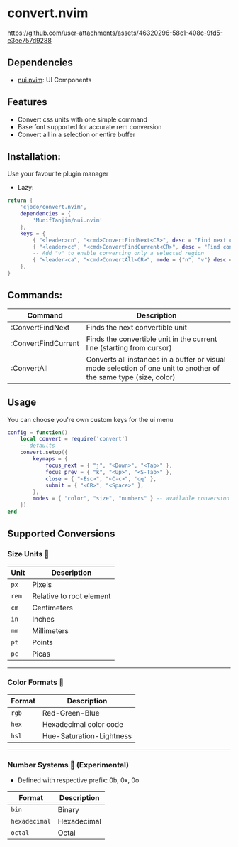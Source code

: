 # convert.nvim

https://github.com/user-attachments/assets/46320296-58c1-408c-9fd5-e3ee757d9288

## Dependencies
- [nui.nvim](https://github.com/MunifTanjim/nui.nvim): UI Components

## Features
- Convert css units with one simple command
- Base font supported for accurate rem conversion
- Convert all in a selection or entire buffer

## Installation: 
Use your favourite plugin manager

- Lazy: 
```lua
return {
    'cjodo/convert.nvim',
    dependencies = {
        'MunifTanjim/nui.nvim'
    },
    keys = {
        { "<leader>cn", "<cmd>ConvertFindNext<CR>", desc = "Find next convertable unit" },
        { "<leader>cc", "<cmd>ConvertFindCurrent<CR>", desc = "Find convertable unit in current line" },
        -- Add "v" to enable converting only a selected region
        { "<leader>ca", "<cmd>ConvertAll<CR>", mode = {"n", "v"} desc = "Convert all of a specified unit" },
    },
}
```
## Commands:

| Command              | Description                                                               |
|----------------------|---------------------------------------------------------------------------|
| :ConvertFindNext     | Finds the next convertible unit                                           |
| :ConvertFindCurrent  | Finds the convertible unit in the current line (starting from cursor)     |
| :ConvertAll          | Converts all instances in a buffer or visual mode selection of one unit to another of the same type (size, color)                         |

## Usage
You can choose you're own custom keys for the ui menu

```lua
config = function()
    local convert = require('convert')
    -- defaults
    convert.setup({
        keymaps = {
            focus_next = { "j", "<Down>", "<Tab>" },
            focus_prev = { "k", "<Up>", "<S-Tab>" },
            close = { "<Esc>", "<C-c>", 'qq' },
            submit = { "<CR>", "<Space>" },
        },
        modes = { "color", "size", "numbers" } -- available conversion modes
    })
end

```
## Supported Conversions

### Size Units 📏  

| Unit | Description |
|------|------------|
| `px`  | Pixels |
| `rem` | Relative to root element |
| `cm`  | Centimeters |
| `in`  | Inches |
| `mm`  | Millimeters |
| `pt`  | Points |
| `pc`  | Picas |

---

### Color Formats 🎨  

| Format | Description |
|--------|------------|
| `rgb`  | Red-Green-Blue |
| `hex`  | Hexadecimal color code |
| `hsl`  | Hue-Saturation-Lightness |

---

### Number Systems 🔢  (Experimental)
- Defined with respective prefix: 0b, 0x, 0o

| Format       | Description |
|-------------|------------|
| `bin`       | Binary |
| `hexadecimal` | Hexadecimal |
| `octal`     | Octal |

